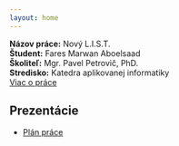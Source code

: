 ```yaml
---
layout: home
---
```


**Názov práce:** Nový L.I.S.T.  
**Študent:** Fares Marwan Aboelsaad  
**Školiteľ:** Mgr. Pavel Petrovič, PhD.  
**Stredisko:** Katedra aplikovanej informatiky  
[Viac o práce](about)


## Prezentácie

- [Plán práce](/~aboelsaad1/assets/presentation.pdf)
